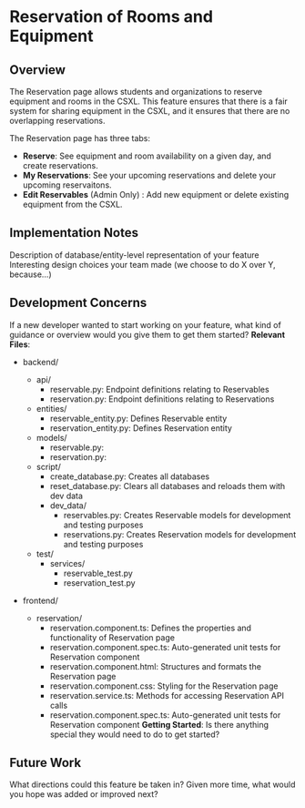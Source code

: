 # Reservation of Rooms and Equipment 
## Overview
The Reservation page allows students and organizations to reserve equipment and rooms in the CSXL. This feature ensures that there is a fair system for sharing equipment in the CSXL, and it ensures that there are no overlapping reservations. 

The Reservation page has three tabs: 
* **Reserve**: See equipment and room availability on a given day, and create reservations.
* **My Reservations**: See your upcoming reservations and delete your upcoming reservaitons. 
* **Edit Reservables** (Admin Only) : Add new equipment or delete existing equipment from the CSXL.

## Implementation Notes

Description of database/entity-level representation of your feature
Interesting design choices your team made (we choose to do X over Y, because…)


## Development Concerns
If a new developer wanted to start working on your feature, what kind of guidance or overview would you give them to get them started?
**Relevant Files**:
- backend/
    -   api/
        -   reservable.py: Endpoint definitions relating to Reservables
        -   reservation.py: Endpoint definitions relating to Reservations
    -   entities/
        -   reservable_entity.py: Defines Reservable entity
        -   reservation_entity.py: Defines Reservation entity
    -   models/
        -   reservable.py: 
        -   reservation.py:
    -   script/
        -   create_database.py: Creates all databases
        -   reset_database.py: Clears all databases and reloads them with dev data
        -   dev_data/
            -   reservables.py: Creates Reservable models for development and testing purposes
            -   reservations.py:  Creates Reservation models for development and testing purposes
    -   test/
        -   services/
            -   reservable_test.py
            -   reservation_test.py
    
- frontend/
    -   reservation/
        -   reservation.component.ts: Defines the properties and functionality of Reservation page
        -   reservation.component.spec.ts: Auto-generated unit tests for Reservation component
        -   reservation.component.html: Structures and formats the Reservation page
        -   reservation.component.css: Styling for the Reservation page
        -   reservation.service.ts: Methods for accessing Reservation API calls
        -   reservation.component.spec.ts: Auto-generated unit tests for Reservation component
**Getting Started**: Is there anything special they would need to do to get started?
## Future Work
What directions could this feature be taken in? Given more time, what would you hope was added or improved next?